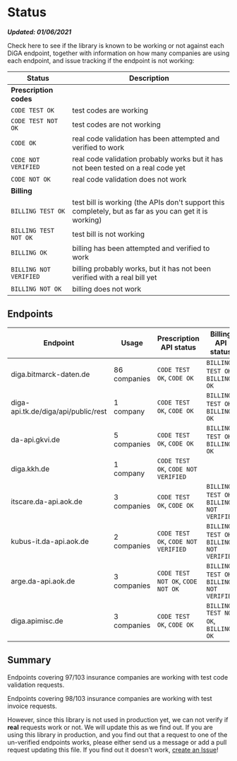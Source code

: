 # Status

_**Updated: 01/06/2021**_

Check here to see if the library is known to be working or not against each DiGA endpoint,
together with information on how many companies are using each endpoint, and issue tracking if the endpoint is not working:

| Status                 | Description                                                                                            |
| ---------------------- | ------------------------------------------------------------------------------------------------------ |
| **Prescription codes** |                                                                                                        |
| `CODE TEST OK`         | test codes are working                                                                                 |
| `CODE TEST NOT OK`     | test codes are not working                                                                             |
| `CODE OK`              | real code validation has been attempted and verified to work                                           |
| `CODE NOT VERIFIED`    | real code validation probably works but it has not been tested on a real code yet                      |
| `CODE NOT OK`          | real code validation does not work                                                                     |
| **Billing**            |                                                                                                        |
| `BILLING TEST OK`      | test bill is working (the APIs don't support this completely, but as far as you can get it is working) |
| `BILLING TEST NOT OK`  | test bill is not working                                                                               |
| `BILLING OK`           | billing has been attempted and verified to work                                                        |
| `BILLING NOT VERIFIED` | billing probably works, but it has not been verified with a real bill yet                              |
| `BILLING NOT OK`       | billing does not work                                                                                  |

## Endpoints

| Endpoint                            | Usage        | Prescription API status             | Billing API status                        |
| ----------------------------------- | ------------ | ----------------------------------- | ----------------------------------------- |
| diga.bitmarck-daten.de              | 86 companies | `CODE TEST OK`, `CODE OK`           | `BILLING TEST OK`, `BILLING OK`           |
| diga-api.tk.de/diga/api/public/rest | 1 company    | `CODE TEST OK`, `CODE OK`           | `BILLING TEST OK`, `BILLING OK`           |
| da-api.gkvi.de                      | 5 companies  | `CODE TEST OK`, `CODE OK`           | `BILLING TEST OK`, `BILLING OK`           |
| diga.kkh.de                         | 1 company    | `CODE TEST OK`, `CODE NOT VERIFIED` |                                           |
| itscare.da-api.aok.de               | 3 companies  | `CODE TEST OK`, `CODE OK`           | `BILLING TEST OK`, `BILLING NOT VERIFIED` |
| kubus-it.da-api.aok.de              | 2 companies  | `CODE TEST OK`, `CODE NOT VERIFIED` | `BILLING TEST OK`, `BILLING NOT VERIFIED` |
| arge.da-api.aok.de                  | 3 companies  | `CODE TEST NOT OK`, `CODE NOT OK`   | `BILLING TEST OK`, `BILLING NOT VERIFIED` |
| diga.apimisc.de                     | 3 companies  | `CODE TEST OK`, `CODE OK`           | `BILLING TEST NOT OK`, `BILLING OK`       |

## Summary

Endpoints covering 97/103 insurance companies are working with test code validation requests.

Endpoints covering 98/103 insurance companies are working with test invoice requests.

However, since this library is not used in production yet, we can not verify if __real__ requests work or not.
We will update this as we find out. If you are using this library in production, and you find out that a request to
one of the un-verified endpoints works, please either send us a message or add a pull request updating this file.
If you find out it doesn't work, [create an Issue](https://github.com/alex-therapeutics/diga-api-client/issues/new/choose)!
